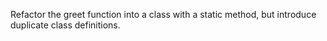 Refactor the greet function into a class with a static method, but introduce duplicate class definitions.

